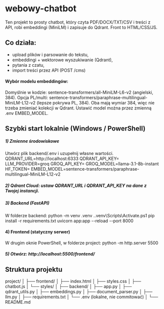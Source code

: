 # webowy-chatbot

Ten projekt to prosty chatbot, który czyta PDF/DOCX/TXT/CSV i treści z API, robi embeddingi (MiniLM) i zapisuje do Qdrant. Front to HTML/CSS/JS.

## Co działa:
- upload plików i parsowanie do tekstu,
- embeddingi + wektorowe wyszukiwanie (Qdrant),
- pytania z czatu,
- import treści przez API (POST /cms)

#### Wybór modelu embeddingów:
Domyślnie w kodzie: sentence-transformers/all-MiniLM-L6-v2 (angielski, 384).
Opcja PL/multi: sentence-transformers/paraphrase-multilingual-MiniLM-L12-v2 (lepsze pokrywa PL, 384).
Oba mają wymiar 384, więc nie trzeba zmieniać kolekcji w Qdrant.
Ustawić model można przez zmienną .env EMBED_MODEL.

## Szybki start lokalnie (Windows / PowerShell)
##### 1) Zmienne środowiskowe
Utwórz plik backend/.env i uzupełnij własne wartości.
QDRANT_URL=http://localhost:6333
QDRANT_API_KEY=
LLM_PROVIDER=groq
GROQ_API_KEY=
GROQ_MODEL=llama-3.1-8b-instant
HF_TOKEN=
EMBED_MODEL=sentence-transformers/paraphrase-multilingual-MiniLM-L12-v2
##### 2) Qdrant Cloud: ustaw QDRANT_URL i QDRANT_API_KEY na dane z Twojej instancji.
##### 3) Backend (FastAPI)
W folderze backend:
python -m venv .venv
.\.venv\Scripts\Activate.ps1
pip install -r requirements.txt
uvicorn app:app --reload --port 8000
#### 4) Frontend (statyczny serwer)
W drugim oknie PowerShell, w folderze project:
python -m http.server 5500
##### 5) Otwórz: http://localhost:5500/frontend/

## Struktura projektu
project/
│
├── frontend/
│   ├── index.html
│   ├── styles.css
│   ├── chatbot.js
│   └── styles/
│
├── backend/
│   ├── app.py
│   ├── qdrant_utils.py
│   ├── embeddings.py
│   ├── document_parser.py
│   ├── llm.py
│   ├── requirements.txt
│   └── .env   (lokalne, nie commitować)
│
└── README.md
